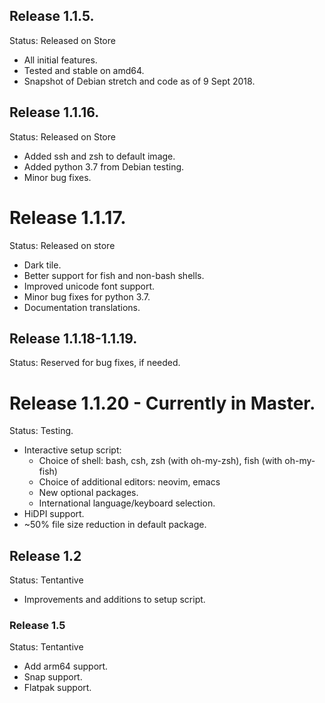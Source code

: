 ## Release 1.1.5.

Status: Released on Store

- All initial features.
- Tested and stable on amd64.
- Snapshot of Debian stretch and code as of 9 Sept 2018.

## Release 1.1.16.

Status: Released on Store

- Added ssh and zsh to default image.
- Added python 3.7 from Debian testing.
- Minor bug fixes.

# Release 1.1.17.

Status: Released on store

- Dark tile.
- Better support for fish and non-bash shells.
- Improved unicode font support.
- Minor bug fixes for python 3.7.
- Documentation translations.

## Release 1.1.18-1.1.19.

Status: Reserved for bug fixes, if needed.

# Release 1.1.20 - Currently in Master.

Status: Testing.

- Interactive setup script:
  - Choice of shell: bash, csh, zsh (with oh-my-zsh), fish (with oh-my-fish)
  - Choice of additional editors: neovim, emacs
  - New optional packages.
  - International language/keyboard selection.
- HiDPI support.
- ~50% file size reduction in default package.

## Release 1.2

Status: Tentantive

- Improvements and additions to setup script.

### Release 1.5

Status: Tentantive

- Add arm64 support.
- Snap support.
- Flatpak support.
